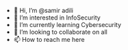 - 👋 Hi, I’m @samir adili
- 👀 I’m interested in InfoSecurity
- 🌱 I’m currently learning Cybersecurity 
- 💞️ I’m looking to collaborate on all
- 📫 How to reach me here
<!---
samiradili/samiradili is a ✨ special ✨ repository because its `README.md` (this file) appears on your GitHub profile.
You can click the Preview link to take a look at your changes.
--->
